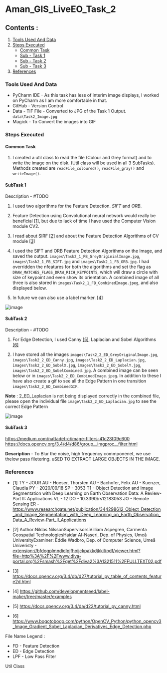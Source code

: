 # Aman_GIS_LiveEO_Task_2

## Contents :
1. [Tools Used And Data](#tools-used-and-data)
2. [Steps Executed](#steps-executed)
   * [Common Task](#common-task)
   * [Sub - Task 1](#subtask-1)
   * [Sub - Task 2](#subtask-2)
   * [Sub - Task 3](#subtask-3)
5. [References](#references)



### Tools Used And Data
* PyCharm IDE - As this task has less of interim image displays, I worked on PyCharm as I am more comfortable in that. 
* GitHub - Version Control
* Data - TIF File - Converted to JPG of the Task 1 Output. `data\Task2_Image.jpg`
* Magick - To Convert the images into GIF

### Steps Executed

#### Common Task 
1. I created a util class to read the file (Colour and Grey format) and to write the image on the disk. (Util class will be used in all 3 SubTasks). Methods created are `readFile_coloured()`, `readFile_gray()` and `writeImage()`. 


#### SubTask 1

Description - #TODO
1. I used two algorithms for the Feature Detection. *SIFT* and *ORB*. 

2. Feature Detection using Convolutional neural network would really be beneficial [[1]](#1), but due to lack of time I have used the Computer Vision module CV2. 

3. I read about SIRF [[2]](#2) and about the Feature Detection Algorithms of CV module [[3]](#3)

4. I used the SIFT and ORB Feature Detection Algorithms on the Image, and saved the output. `images\Task2_1_FB_GreyOriginialImage.jpg`, `images\Task2_1_FB_SIFT.jpg` and `images\Task2_1_FB_ORB.jpg`. I had overridden the nfeatures for both the algorithms and set the flag as `DRAW_MATCHES_FLAGS_DRAW_RICH_KEYPOINTS`, which will draw a circle with size of keypoint and even show its orientation. A combined image of all three is also stored in `images\Task2_1_FB_CombinedImage.jpeg`, and also displayed below. 

5. In future we can also use a label marker. [[4]](#4)

![image](https://user-images.githubusercontent.com/75158219/126021598-1c5bc4b5-ba32-415c-b91e-bf0ba49f45c3.png)




#### SubTask 2 

Description - #TODO
1. For Edge Detection, I used Canny [[5]](#5), Laplacian and Sobel Algorithms [[6]](#6)

2. I have stored all the images `images\Task2_2_ED_GreyOriginalImage.jpg`, `images\Task2_2_ED_Canny.jpg`, `images\Task2_2_ED_Laplacian.jpg`, `images\Task2_2_ED_SobelX.jpg`, `images\Task2_2_ED_SobelY.jpg`, `images\Task2_2_ED_SobelCombined.jpg`. A combined image can be seen below or in `images\Task2_2_ED_CombinedImage.jpeg`. In addition to these I have also create a gif to see all the Edge Pattern in one transition `images\Task2_2_ED_CombinedGIF`. 

**Note** : 2_ED_Laplacian is not being displayed correctly in the combined file, please open the individual file `image\Task2_2_ED_Laplacian.jpg` to see the correct Edge Pattern

![image](https://user-images.githubusercontent.com/75158219/126022062-3118ac3c-73d4-4b4d-b4ff-54ecc9e37c18.png)




#### SubTask 3 
https://medium.com/nattadet-c/image-filters-41c23f09c600 
https://docs.opencv.org/3.4/d4/d86/group__imgproc__filter.html

**Description** - To Blur the noise, high frequency commponenet, we use thelow pass filetering. uSED TO EXTRACT LARGE OBJECTS IN THE IMAGE. 




### References 
* <a id="1">[1]</a> TY  - JOUR
AU  - Hoeser, Thorsten
AU  - Bachofer, Felix
AU  - Kuenzer, Claudia
PY  - 2020/09/18
SP  - 3053
T1  - Object Detection and Image Segmentation with Deep Learning on Earth Observation Data: A Review-Part II: Applications
VL  - 12
DO  - 10.3390/rs12183053
JO  - Remote Sensing
ER  - 
https://www.researchgate.net/publication/344298612_Object_Detection_and_Image_Segmentation_with_Deep_Learning_on_Earth_Observation_Data_A_Review-Part_II_Applications

* <a id="2">[2]</a>
Author:Niklas NilssonSupervisors:Villiam Aspegren, Carmenta Geospatial TechnologiesHaidar Al-Naseri, Dep. of Physics, Umeå UniversityExaminer: Eddie Wadbro, Dep. of Computer Science, Umeå Univeristy - 
[extension://bfdogplmndidlpjfhoijckpakkdjkkil/pdf/viewer.html?file=http%3A%2F%2Fwww.diva-portal.org%2Fsmash%2Fget%2Fdiva2%3A1321511%2FFULLTEXT02.pdf](extension://bfdogplmndidlpjfhoijckpakkdjkkil/pdf/viewer.html?file=http%3A%2F%2Fwww.diva-portal.org%2Fsmash%2Fget%2Fdiva2%3A1321511%2FFULLTEXT02.pdf)

* <a id="3">[3]</a>
https://docs.opencv.org/3.4/db/d27/tutorial_py_table_of_contents_feature2d.html


* <a id="4">[4]</a>
 https://github.com/developmentseed/label-maker/tree/master/examples

* <a id="5">[5]</a>
https://docs.opencv.org/3.4/da/d22/tutorial_py_canny.html

* <a id="6">[6]</a> https://www.bogotobogo.com/python/OpenCV_Python/python_opencv3_Image_Gradient_Sobel_Laplacian_Derivatives_Edge_Detection.php



File Name Legend : 
* FD  - Feature Detection
* ED  - Edge Detection
* LPF - Low Pass Filter

Util Class 
